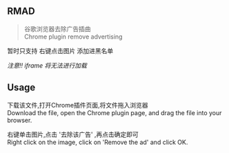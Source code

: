 ## RMAD

> 谷歌浏览器去除广告插曲  
> Chrome plugin remove advertising

暂时只支持 右键点击图片 添加进黑名单

*注意!! iframe 将无法进行加载*



## Usage 

下载该文件,打开Chrome插件页面,将文件拖入浏览器  
Download the file, open the Chrome plugin page, and drag the file into your browser.


右键单击图片,点击 '去除该广告' ,再点击确定即可  
Right click on the image, click on 'Remove the ad' and click OK.